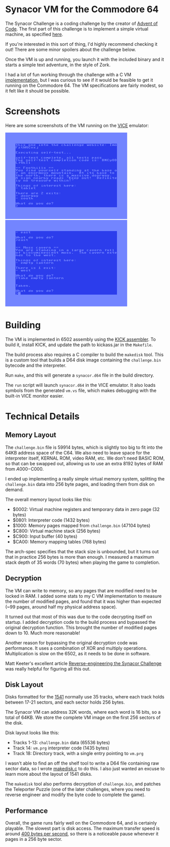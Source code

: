 # Synacor VM for the Commodore 64

The Synacor Challenge is a coding challenge by the creator of [Advent of
Code](https://adventofcode.com). The first part of this challenge is to
implement a simple virtual machine, as specified [here](synacor/arch-spec). 

If you're interested in this sort of thing, I'd highly recommend checking it
out! There are some minor spoilers about the challenge below.

Once the VM is up and running, you launch it with the included binary and it
starts a simple text adventure, in the style of Zork. 

I had a lot of fun working through the challenge with a C VM
[implementation](https://github/njm64/synacor), but I was curious to see 
if it would be feasible to get it running on the Commodore 64. The VM
specifications are fairly modest, so it felt like it should be possible.

# Screenshots

Here are some screenshots of the VM running on the 
[VICE](https://vice-emu.sourceforge.io) emulator:

![VM running on the VICE emulator](screenshots/2.png)
![VM running on the VICE emulator](screenshots/3.png)

# Building

The VM is implemented in 6502 assembly using the 
[KICK assembler](http://www.theweb.dk/KickAssembler/Main.html#frontpage).
To build it, install KICK, and update the path to kickass.jar in the `Makefile`.

The build process also requires a C compiler to build the `makedisk` tool.
This is a custom tool that builds a D64 disk image containing the
`challenge.bin` bytecode and the interpreter.

Run `make`, and this will generate a `synacor.d64` file in the build directory.

The `run` script will launch `synacor.d64` in the VICE emulator. It also loads
symbols from the generated `vm.vs` file, which makes debugging with the
built-in VICE monitor easier.

# Technical Details

## Memory Layout

The `challenge.bin` file is 59914 bytes, which is slightly too big to fit into
the 64KB address space of the C64. We also need to leave space for the
interpreter itself, KERNAL ROM, video RAM, etc. We don't need BASIC ROM, 
so that can be swapped out, allowing us to use an extra 8192 bytes of RAM 
from $A000-$C000.

I ended up implementing a really simple virtual memory system, splitting the
`challenge.bin` data into 256 byte pages, and loading them from disk on
demand.

The overall memory layout looks like this:

- $0002: Virtual machine registers and temporary data in zero page (32 bytes)
- $0801: Interpreter code (1432 bytes)
- $1000: Memory pages mapped from `challenge.bin` (47104 bytes)
- $C800: Virtual machine stack (256 bytes)
- $C900: Input buffer (40 bytes)
- $CA00: Memory mapping tables (768 bytes)

The arch-spec specifies that the stack size is unbounded, but it turns out that
in practice 256 bytes is more than enough. I measured a maximum stack depth of
35 words (70 bytes) when playing the game to completion.

## Decryption

The VM can write to memory, so any pages that are modified need to be locked in
RAM. I added some stats to my C VM implementation to measure the number of
modified pages, and found that it was higher than expected (~99 pages, around
half my physical address space).

It turned out that most of this was due to the code decrypting itself on
startup. I added decryption code to the build process and bypassed the original
decryption function. This brought the number of modified pages down to
10. Much more reasonable!

Another reason for bypassing the original decryption code was performance. It
uses a combination of XOR and multiply operations. Multiplication is slow on
the 6502, as it needs to be done in software.

Matt Keeter's excellent article [Reverse-engineering the Synacor Challenge](https://www.mattkeeter.com/blog/2024-01-28-synacor/index.html) was really helpful
for figuring all this out.

## Disk Layout

Disks formatted for the [1541](https://en.wikipedia.org/wiki/Commodore_1541) 
normally use 35 tracks, where each track holds between 17-21 sectors, and
each sector holds 256 bytes.

The Synacor VM can address 32K words, where each word is 16 bits, so a total
of 64KB. We store the complete VM image on the first 256 sectors of the disk.

Disk layout looks like this:

- Tracks 1-13: `challenge.bin` data (65536 bytes)
- Track 14: `vm.prg` interpreter code (1435 bytes)
- Track 18: Directory track, with a single entry pointing to `vm.prg`

I wasn't able to find an off the shelf tool to write a D64 file containing
raw sector data, so I wrote [makedisk.c](tools/makedisk.c) to do this. I 
also just wanted an excuse to learn more about the layout of 1541 disks.

The `makedisk` tool also performs decryption of `challenge.bin`, and patches
the Teleporter Puzzle (one of the later challenges, where you need to 
reverse engineer and modify the byte code to complete the game).

## Performance

Overall, the game runs fairly well on the Commodore 64, and is certainly
playable. The slowest part is disk access. The maximum transfer speed is around 
[400 bytes per second](http://singularcrew.hu/idedos/perf.php), so there is
a noticeable pause whenever it pages in a 256 byte sector.

